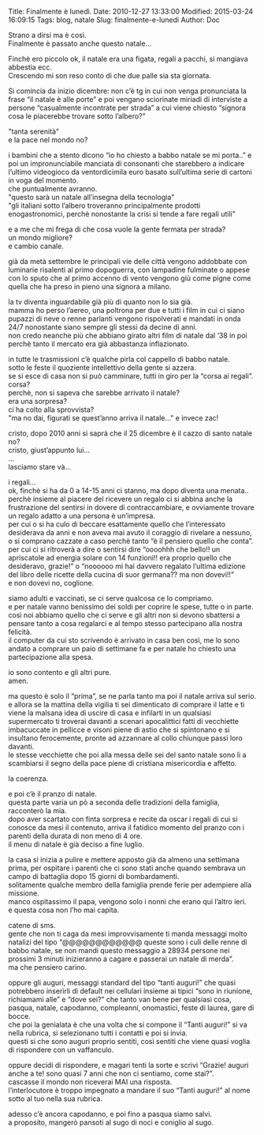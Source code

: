 Title: Finalmente è lunedì.
Date: 2010-12-27 13:33:00
Modified: 2015-03-24 16:09:15
Tags: blog, natale
Slug: finalmente-e-lunedi
Author: Doc

Strano a dirsi ma è così.  
Finalmente è passato anche questo natale…

Finchè ero piccolo ok, il natale era una figata, regali a pacchi, si
mangiava abbestia ecc.  
Crescendo mi son reso conto di che due palle sia sta giornata.

Si comincia da inizio dicembre: non c’è tg in cui non venga pronunciata
la frase “il natale è alle porte” e poi vengano sciorinate miriadi di
interviste a persone “casualmente incontrate per strada” a cui viene
chiesto “signora cosa le piacerebbe trovare sotto l’albero?”

"tanta serenità"  
e la pace nel mondo no?

i bambini che a stento dicono “io ho chiesto a babbo natale se mi
porta..” e poi un impronunciabile manciata di consonanti che starebbero
a indicare l’ultimo videogioco da ventordicimila euro basato sull’ultima
serie di cartoni in voga del momento.  
che puntualmente avranno.  
"questo sarà un natale all’insegna della tecnologia"  
"gli italiani sotto l’albero troveranno principalmente prodotti
enogastronomici, perchè nonostante la crisi si tende a fare regali
utili"

e a me che mi frega di che cosa vuole la gente fermata per strada?  
un mondo migliore?  
e cambio canale.

già da metà settembre le principali vie delle città vengono addobbate
con luminarie risalenti al primo dopoguerra, con lampadine fulminate o
appese con lo sputo che al primo accenno di vento vengono giù come pigne
come quella che ha preso in pieno una signora a milano.

la tv diventa inguardabile già più di quanto non lo sia già.  
mamma ho perso l’aereo, una poltrona per due e tutti i film in cui ci
siano pupazzi di neve o renne parlanti vengono rispolverati e mandati in
onda 24/7 nonostante siano sempre gli stessi da decine di anni.  
non credo neanche più che abbiano girato altri film di natale dal ‘38 in
poi perchè tanto il mercato era già abbastanza inflazionato.

in tutte le trasmissioni c’è qualche pirla col cappello di babbo
natale.  
sotto le feste il quoziente intellettivo della gente si azzera.  
se si esce di casa non si può camminare, tutti in giro per la “corsa ai
regali”.  
corsa?  
perchè, non si sapeva che sarebbe arrivato il natale?  
era una sorpresa?  
ci ha colto alla sprovvista?  
"ma no dai, figurati se quest’anno arriva il natale…" e invece zac!

cristo, dopo 2010 anni si saprà che il 25 dicembre è il cazzo di santo
natale no?  
cristo, giust’appunto lui…  
…  
lasciamo stare và…

i regali…  
ok, finchè si ha da 0 a 14-15 anni ci stanno, ma dopo diventa una
menata..  
perchè insieme al piacere del ricevere un regalo ci si abbina anche la
frustrazione del sentirsi in dovere di contraccambiare, e ovviamente
trovare un regalo adatto a una persona è un’impresa.  
per cui o si ha culo di beccare esattamente quello che l’interessato
desiderava da anni e non aveva mai avuto il coraggio di rivelare a
nessuno, o si comprano cazzate a caso perchè tanto “è il pensiero quello
che conta”.  
per cui ci si ritroverà a dire o sentirsi dire “oooohhh che bello!! un
apriscatole ad energia solare con 14 funzioni!! era proprio quello che
desideravo, grazie!” o “noooooo mi hai davvero regalato l’ultima
edizione del libro delle ricette della cucina di suor germana?? ma non
dovevi!!”  
e non dovevi no, coglione.

siamo adulti e vaccinati, se ci serve qualcosa ce lo compriamo.  
e per natale vanno benissimo dei soldi per coprire le spese, tutte o in
parte.  
così noi abbiamo quello che ci serve e gli altri non si devono sbattersi
a pensare tanto a cosa regalarci e al tempo stesso partecipano alla
nostra felicità.  
il computer da cui sto scrivendo è arrivato in casa ben così, me lo sono
andato a comprare un paio di settimane fa e per natale ho chiesto una
partecipazione alla spesa.

io sono contento e gli altri pure.  
amen.

ma questo è solo il “prima”, se ne parla tanto ma poi il natale arriva
sul serio.  
e allora se la mattina della vigilia ti sei dimenticato di comprare il
latte e ti viene la malsana idea di uscire di casa e infilarti in un
qualsiasi supermercato ti troverai davanti a scenari apocalittici fatti
di vecchiette imbacuccate in pellicce e visoni piene di astio che si
spintonano e si insultano ferocemente, pronte ad azzannare al collo
chiunque passi loro davanti.  
le stesse vecchiette che poi alla messa delle sei del santo natale sono
li a scambiarsi il segno della pace piene di cristiana misericordia e
affetto.

la coerenza.

e poi c’è il pranzo di natale.  
questa parte varia un pò a seconda delle tradizioni della famiglia,
racconterò la mia.  
dopo aver scartato con finta sorpresa e recite da oscar i regali di cui
si conosce da mesi il contenuto, arriva il fatidico momento del pranzo
con i parenti della durata di non meno di 4 ore.  
il menu di natale è già deciso a fine luglio.

la casa si inizia a pulire e mettere apposto già da almeno una settimana
prima, per ospitare i parenti che ci sono stati anche quando sembrava un
campo di battaglia dopo 15 giorni di bombardamenti.  
solitamente qualche membro della famiglia prende ferie per adempiere
alla missione.  
manco ospitassimo il papa, vengono solo i nonni che erano qui l’altro
ieri.  
e questa cosa non l’ho mai capita.

catene di sms.  
gente che non ti caga da mesi improvvisamente ti manda messaggi molto
natalizi del tipo “@@@@@@@@@@@@ queste sono i culi delle renne di babbo
natale, se non mandi questo messaggio a 28934 persone nei prossimi 3
minuti inizieranno a cagare e passerai un natale di merda”.  
ma che pensiero carino.

oppure gli auguri, messaggi standard del tipo “tanti auguri!” che quasi
potrebbero inserirli di default nei cellulari insieme ai tipici “sono in
riunione, richiamami alle” e “dove sei?” che tanto van bene per
qualsiasi cosa, pasqua, natale, capodanno, compleanni, onomastici, feste
di laurea, gare di bocce.  
che poi la genialata è che una volta che si compone il “Tanti auguri!”
si va nella rubrica, si selezionano tutti i contatti e poi si invia.  
questi si che sono auguri proprio sentiti, così sentiti che viene quasi
voglia di rispondere con un vaffanculo.

oppure decidi di rispondere, e magari tenti la sorte e scrivi “Grazie!
auguri anche a te! sono quasi 7 anni che non ci sentiamo, come stai?”.  
cascasse il mondo non riceverai MAI una risposta.  
l’interlocutore è troppo impegnato a mandare il suo “Tanti auguri!” al
nome sotto al tuo nella sua rubrica.

adesso c’è ancora capodanno, e poi fino a pasqua siamo salvi.  
a proposito, mangerò pansoti al sugo di noci e coniglio al sugo.
